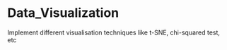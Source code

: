# Data_Visualization
Implement different visualisation techniques like t-SNE, chi-squared test, etc
